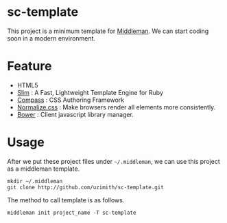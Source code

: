 # sc-template
This project is a minimum template for [Middleman](http://middlemanapp.com/).
We can start coding soon in a modern environment.

# Feature
- HTML5
- [Slim](http://slim-lang.com/) : A Fast, Lightweight Template Engine for Ruby
- [Compass](http://compass-style.org/) : CSS Authoring Framework
- [Normalize.css](http://necolas.github.io/normalize.css/) : Make browsers render all elements more consistently.
- [Bower](http://bower.io/) : Client javascript library manager.

# Usage

After we put these project files under `~/.middleman`, we can use this project as a middleman template.

```
mkdir ~/.middleman
git clone http://github.com/uzimith/sc-template.git
```

The method to call template is as follows.

```
middleman init project_name -T sc-template
```
